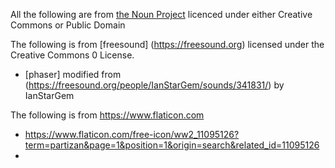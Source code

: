 All the following are from [the Noun Project](https://thenounproject.com) licenced under either Creative Commons or Public Domain

The following is from [freesound] (https://freesound.org) licensed under the Creative Commons 0 License. 
* [phaser] modified from (https://freesound.org/people/IanStarGem/sounds/341831/) by IanStarGem

The following is from https://www.flaticon.com
* https://www.flaticon.com/free-icon/ww2_11095126?term=partizan&page=1&position=1&origin=search&related_id=11095126
* 
